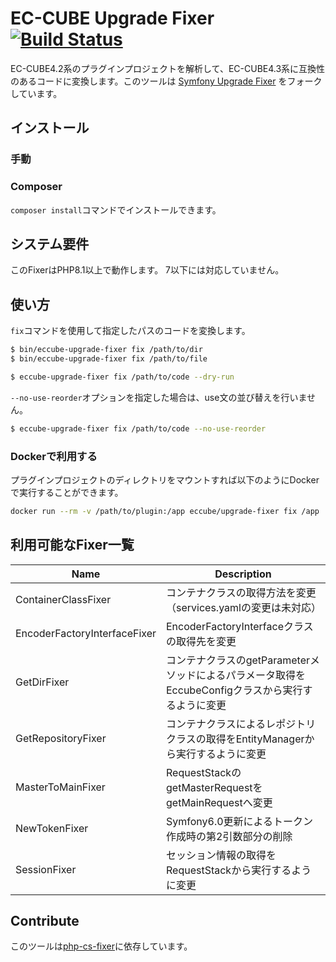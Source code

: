 # EC-CUBE Upgrade Fixer [![Build Status](https://travis-ci.org/EC-CUBE/Eccube-Upgrade-Fixer.svg)](https://travis-ci.org/EC-CUBE/Eccube-Upgrade-Fixer)

EC-CUBE4.2系のプラグインプロジェクトを解析して、EC-CUBE4.3系に互換性のあるコードに変換します。このツールは [Symfony Upgrade Fixer](https://github.com/umpirsky/Symfony-Upgrade-Fixer) をフォークしています。

## インストール

### 手動

### Composer

``composer install``コマンドでインストールできます。

## システム要件

このFixerはPHP8.1以上で動作します。
7以下には対応していません。

## 使い方

``fix``コマンドを使用して指定したパスのコードを変換します。

```bash
$ bin/eccube-upgrade-fixer fix /path/to/dir
$ bin/eccube-upgrade-fixer fix /path/to/file
```

<!-- ``--dry-run``オプションを付けると、ファイルは変更せずに変換が必要なファイルを表示します。 -->

```bash
$ eccube-upgrade-fixer fix /path/to/code --dry-run
```

``--no-use-reorder``オプションを指定した場合は、use文の並び替えを行いません。

```bash
$ eccube-upgrade-fixer fix /path/to/code --no-use-reorder
```

### Dockerで利用する

プラグインプロジェクトのディレクトリをマウントすれば以下のようにDockerで実行することができます。

```bash
docker run --rm -v /path/to/plugin:/app eccube/upgrade-fixer fix /app
```


## 利用可能なFixer一覧

| Name  | Description |
| ----  | ----------- |
| ContainerClassFixer | コンテナクラスの取得方法を変更（services.yamlの変更は未対応） |
| EncoderFactoryInterfaceFixer | EncoderFactoryInterfaceクラスの取得先を変更 |
| GetDirFixer | コンテナクラスのgetParameterメソッドによるパラメータ取得をEccubeConfigクラスから実行するように変更 |
| GetRepositoryFixer | コンテナクラスによるレポジトリクラスの取得をEntityManagerから実行するように変更 |
| MasterToMainFixer | RequestStackのgetMasterRequestをgetMainRequestへ変更 |
| NewTokenFixer | Symfony6.0更新によるトークン作成時の第2引数部分の削除 |
| SessionFixer | セッション情報の取得をRequestStackから実行するように変更 |


## Contribute

このツールは[php-cs-fixer](https://github.com/PHP-CS-Fixer/PHP-CS-Fixer)に依存しています。
